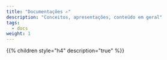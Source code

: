 ```yaml
---
title: "Documentações ✍"
description: "Conceitos, apresentações, conteúdo em geral"
tags:
  - docs
weight: 1
---
```


{{% children style="h4" description="true" %}}
